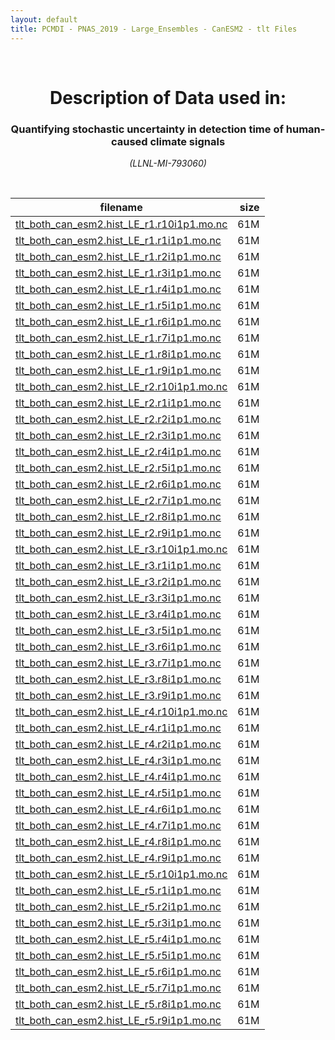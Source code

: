 ```yaml
---
layout: default
title: PCMDI - PNAS_2019 - Large_Ensembles - CanESM2 - tlt Files
---
```


<br>
<center>
    <p>
        <h1>Description of Data used in:</h1>
        <h3>Quantifying stochastic uncertainty in detection time of human-caused climate signals</h3>
    </p>
    <p><em>(LLNL-MI-793060)</em></p>
</center>
<br>

filename | size
   ---   | ---:
[tlt_both_can_esm2.hist_LE_r1.r10i1p1.mo.nc]({{site.baseurl}}/climate-data/PNAS_2019/Large_Ensembles/CanESM2/tlt/tlt_both_can_esm2.hist_LE_r1.r10i1p1.mo.nc) | 61M
[tlt_both_can_esm2.hist_LE_r1.r1i1p1.mo.nc]({{site.baseurl}}/climate-data/PNAS_2019/Large_Ensembles/CanESM2/tlt/tlt_both_can_esm2.hist_LE_r1.r1i1p1.mo.nc) | 61M
[tlt_both_can_esm2.hist_LE_r1.r2i1p1.mo.nc]({{site.baseurl}}/climate-data/PNAS_2019/Large_Ensembles/CanESM2/tlt/tlt_both_can_esm2.hist_LE_r1.r2i1p1.mo.nc) | 61M
[tlt_both_can_esm2.hist_LE_r1.r3i1p1.mo.nc]({{site.baseurl}}/climate-data/PNAS_2019/Large_Ensembles/CanESM2/tlt/tlt_both_can_esm2.hist_LE_r1.r3i1p1.mo.nc) | 61M
[tlt_both_can_esm2.hist_LE_r1.r4i1p1.mo.nc]({{site.baseurl}}/climate-data/PNAS_2019/Large_Ensembles/CanESM2/tlt/tlt_both_can_esm2.hist_LE_r1.r4i1p1.mo.nc) | 61M
[tlt_both_can_esm2.hist_LE_r1.r5i1p1.mo.nc]({{site.baseurl}}/climate-data/PNAS_2019/Large_Ensembles/CanESM2/tlt/tlt_both_can_esm2.hist_LE_r1.r5i1p1.mo.nc) | 61M
[tlt_both_can_esm2.hist_LE_r1.r6i1p1.mo.nc]({{site.baseurl}}/climate-data/PNAS_2019/Large_Ensembles/CanESM2/tlt/tlt_both_can_esm2.hist_LE_r1.r6i1p1.mo.nc) | 61M
[tlt_both_can_esm2.hist_LE_r1.r7i1p1.mo.nc]({{site.baseurl}}/climate-data/PNAS_2019/Large_Ensembles/CanESM2/tlt/tlt_both_can_esm2.hist_LE_r1.r7i1p1.mo.nc) | 61M
[tlt_both_can_esm2.hist_LE_r1.r8i1p1.mo.nc]({{site.baseurl}}/climate-data/PNAS_2019/Large_Ensembles/CanESM2/tlt/tlt_both_can_esm2.hist_LE_r1.r8i1p1.mo.nc) | 61M
[tlt_both_can_esm2.hist_LE_r1.r9i1p1.mo.nc]({{site.baseurl}}/climate-data/PNAS_2019/Large_Ensembles/CanESM2/tlt/tlt_both_can_esm2.hist_LE_r1.r9i1p1.mo.nc) | 61M
[tlt_both_can_esm2.hist_LE_r2.r10i1p1.mo.nc]({{site.baseurl}}/climate-data/PNAS_2019/Large_Ensembles/CanESM2/tlt/tlt_both_can_esm2.hist_LE_r2.r10i1p1.mo.nc) | 61M
[tlt_both_can_esm2.hist_LE_r2.r1i1p1.mo.nc]({{site.baseurl}}/climate-data/PNAS_2019/Large_Ensembles/CanESM2/tlt/tlt_both_can_esm2.hist_LE_r2.r1i1p1.mo.nc) | 61M
[tlt_both_can_esm2.hist_LE_r2.r2i1p1.mo.nc]({{site.baseurl}}/climate-data/PNAS_2019/Large_Ensembles/CanESM2/tlt/tlt_both_can_esm2.hist_LE_r2.r2i1p1.mo.nc) | 61M
[tlt_both_can_esm2.hist_LE_r2.r3i1p1.mo.nc]({{site.baseurl}}/climate-data/PNAS_2019/Large_Ensembles/CanESM2/tlt/tlt_both_can_esm2.hist_LE_r2.r3i1p1.mo.nc) | 61M
[tlt_both_can_esm2.hist_LE_r2.r4i1p1.mo.nc]({{site.baseurl}}/climate-data/PNAS_2019/Large_Ensembles/CanESM2/tlt/tlt_both_can_esm2.hist_LE_r2.r4i1p1.mo.nc) | 61M
[tlt_both_can_esm2.hist_LE_r2.r5i1p1.mo.nc]({{site.baseurl}}/climate-data/PNAS_2019/Large_Ensembles/CanESM2/tlt/tlt_both_can_esm2.hist_LE_r2.r5i1p1.mo.nc) | 61M
[tlt_both_can_esm2.hist_LE_r2.r6i1p1.mo.nc]({{site.baseurl}}/climate-data/PNAS_2019/Large_Ensembles/CanESM2/tlt/tlt_both_can_esm2.hist_LE_r2.r6i1p1.mo.nc) | 61M
[tlt_both_can_esm2.hist_LE_r2.r7i1p1.mo.nc]({{site.baseurl}}/climate-data/PNAS_2019/Large_Ensembles/CanESM2/tlt/tlt_both_can_esm2.hist_LE_r2.r7i1p1.mo.nc) | 61M
[tlt_both_can_esm2.hist_LE_r2.r8i1p1.mo.nc]({{site.baseurl}}/climate-data/PNAS_2019/Large_Ensembles/CanESM2/tlt/tlt_both_can_esm2.hist_LE_r2.r8i1p1.mo.nc) | 61M
[tlt_both_can_esm2.hist_LE_r2.r9i1p1.mo.nc]({{site.baseurl}}/climate-data/PNAS_2019/Large_Ensembles/CanESM2/tlt/tlt_both_can_esm2.hist_LE_r2.r9i1p1.mo.nc) | 61M
[tlt_both_can_esm2.hist_LE_r3.r10i1p1.mo.nc]({{site.baseurl}}/climate-data/PNAS_2019/Large_Ensembles/CanESM2/tlt/tlt_both_can_esm2.hist_LE_r3.r10i1p1.mo.nc) | 61M
[tlt_both_can_esm2.hist_LE_r3.r1i1p1.mo.nc]({{site.baseurl}}/climate-data/PNAS_2019/Large_Ensembles/CanESM2/tlt/tlt_both_can_esm2.hist_LE_r3.r1i1p1.mo.nc) | 61M
[tlt_both_can_esm2.hist_LE_r3.r2i1p1.mo.nc]({{site.baseurl}}/climate-data/PNAS_2019/Large_Ensembles/CanESM2/tlt/tlt_both_can_esm2.hist_LE_r3.r2i1p1.mo.nc) | 61M
[tlt_both_can_esm2.hist_LE_r3.r3i1p1.mo.nc]({{site.baseurl}}/climate-data/PNAS_2019/Large_Ensembles/CanESM2/tlt/tlt_both_can_esm2.hist_LE_r3.r3i1p1.mo.nc) | 61M
[tlt_both_can_esm2.hist_LE_r3.r4i1p1.mo.nc]({{site.baseurl}}/climate-data/PNAS_2019/Large_Ensembles/CanESM2/tlt/tlt_both_can_esm2.hist_LE_r3.r4i1p1.mo.nc) | 61M
[tlt_both_can_esm2.hist_LE_r3.r5i1p1.mo.nc]({{site.baseurl}}/climate-data/PNAS_2019/Large_Ensembles/CanESM2/tlt/tlt_both_can_esm2.hist_LE_r3.r5i1p1.mo.nc) | 61M
[tlt_both_can_esm2.hist_LE_r3.r6i1p1.mo.nc]({{site.baseurl}}/climate-data/PNAS_2019/Large_Ensembles/CanESM2/tlt/tlt_both_can_esm2.hist_LE_r3.r6i1p1.mo.nc) | 61M
[tlt_both_can_esm2.hist_LE_r3.r7i1p1.mo.nc]({{site.baseurl}}/climate-data/PNAS_2019/Large_Ensembles/CanESM2/tlt/tlt_both_can_esm2.hist_LE_r3.r7i1p1.mo.nc) | 61M
[tlt_both_can_esm2.hist_LE_r3.r8i1p1.mo.nc]({{site.baseurl}}/climate-data/PNAS_2019/Large_Ensembles/CanESM2/tlt/tlt_both_can_esm2.hist_LE_r3.r8i1p1.mo.nc) | 61M
[tlt_both_can_esm2.hist_LE_r3.r9i1p1.mo.nc]({{site.baseurl}}/climate-data/PNAS_2019/Large_Ensembles/CanESM2/tlt/tlt_both_can_esm2.hist_LE_r3.r9i1p1.mo.nc) | 61M
[tlt_both_can_esm2.hist_LE_r4.r10i1p1.mo.nc]({{site.baseurl}}/climate-data/PNAS_2019/Large_Ensembles/CanESM2/tlt/tlt_both_can_esm2.hist_LE_r4.r10i1p1.mo.nc) | 61M
[tlt_both_can_esm2.hist_LE_r4.r1i1p1.mo.nc]({{site.baseurl}}/climate-data/PNAS_2019/Large_Ensembles/CanESM2/tlt/tlt_both_can_esm2.hist_LE_r4.r1i1p1.mo.nc) | 61M
[tlt_both_can_esm2.hist_LE_r4.r2i1p1.mo.nc]({{site.baseurl}}/climate-data/PNAS_2019/Large_Ensembles/CanESM2/tlt/tlt_both_can_esm2.hist_LE_r4.r2i1p1.mo.nc) | 61M
[tlt_both_can_esm2.hist_LE_r4.r3i1p1.mo.nc]({{site.baseurl}}/climate-data/PNAS_2019/Large_Ensembles/CanESM2/tlt/tlt_both_can_esm2.hist_LE_r4.r3i1p1.mo.nc) | 61M
[tlt_both_can_esm2.hist_LE_r4.r4i1p1.mo.nc]({{site.baseurl}}/climate-data/PNAS_2019/Large_Ensembles/CanESM2/tlt/tlt_both_can_esm2.hist_LE_r4.r4i1p1.mo.nc) | 61M
[tlt_both_can_esm2.hist_LE_r4.r5i1p1.mo.nc]({{site.baseurl}}/climate-data/PNAS_2019/Large_Ensembles/CanESM2/tlt/tlt_both_can_esm2.hist_LE_r4.r5i1p1.mo.nc) | 61M
[tlt_both_can_esm2.hist_LE_r4.r6i1p1.mo.nc]({{site.baseurl}}/climate-data/PNAS_2019/Large_Ensembles/CanESM2/tlt/tlt_both_can_esm2.hist_LE_r4.r6i1p1.mo.nc) | 61M
[tlt_both_can_esm2.hist_LE_r4.r7i1p1.mo.nc]({{site.baseurl}}/climate-data/PNAS_2019/Large_Ensembles/CanESM2/tlt/tlt_both_can_esm2.hist_LE_r4.r7i1p1.mo.nc) | 61M
[tlt_both_can_esm2.hist_LE_r4.r8i1p1.mo.nc]({{site.baseurl}}/climate-data/PNAS_2019/Large_Ensembles/CanESM2/tlt/tlt_both_can_esm2.hist_LE_r4.r8i1p1.mo.nc) | 61M
[tlt_both_can_esm2.hist_LE_r4.r9i1p1.mo.nc]({{site.baseurl}}/climate-data/PNAS_2019/Large_Ensembles/CanESM2/tlt/tlt_both_can_esm2.hist_LE_r4.r9i1p1.mo.nc) | 61M
[tlt_both_can_esm2.hist_LE_r5.r10i1p1.mo.nc]({{site.baseurl}}/climate-data/PNAS_2019/Large_Ensembles/CanESM2/tlt/tlt_both_can_esm2.hist_LE_r5.r10i1p1.mo.nc) | 61M
[tlt_both_can_esm2.hist_LE_r5.r1i1p1.mo.nc]({{site.baseurl}}/climate-data/PNAS_2019/Large_Ensembles/CanESM2/tlt/tlt_both_can_esm2.hist_LE_r5.r1i1p1.mo.nc) | 61M
[tlt_both_can_esm2.hist_LE_r5.r2i1p1.mo.nc]({{site.baseurl}}/climate-data/PNAS_2019/Large_Ensembles/CanESM2/tlt/tlt_both_can_esm2.hist_LE_r5.r2i1p1.mo.nc) | 61M
[tlt_both_can_esm2.hist_LE_r5.r3i1p1.mo.nc]({{site.baseurl}}/climate-data/PNAS_2019/Large_Ensembles/CanESM2/tlt/tlt_both_can_esm2.hist_LE_r5.r3i1p1.mo.nc) | 61M
[tlt_both_can_esm2.hist_LE_r5.r4i1p1.mo.nc]({{site.baseurl}}/climate-data/PNAS_2019/Large_Ensembles/CanESM2/tlt/tlt_both_can_esm2.hist_LE_r5.r4i1p1.mo.nc) | 61M
[tlt_both_can_esm2.hist_LE_r5.r5i1p1.mo.nc]({{site.baseurl}}/climate-data/PNAS_2019/Large_Ensembles/CanESM2/tlt/tlt_both_can_esm2.hist_LE_r5.r5i1p1.mo.nc) | 61M
[tlt_both_can_esm2.hist_LE_r5.r6i1p1.mo.nc]({{site.baseurl}}/climate-data/PNAS_2019/Large_Ensembles/CanESM2/tlt/tlt_both_can_esm2.hist_LE_r5.r6i1p1.mo.nc) | 61M
[tlt_both_can_esm2.hist_LE_r5.r7i1p1.mo.nc]({{site.baseurl}}/climate-data/PNAS_2019/Large_Ensembles/CanESM2/tlt/tlt_both_can_esm2.hist_LE_r5.r7i1p1.mo.nc) | 61M
[tlt_both_can_esm2.hist_LE_r5.r8i1p1.mo.nc]({{site.baseurl}}/climate-data/PNAS_2019/Large_Ensembles/CanESM2/tlt/tlt_both_can_esm2.hist_LE_r5.r8i1p1.mo.nc) | 61M
[tlt_both_can_esm2.hist_LE_r5.r9i1p1.mo.nc]({{site.baseurl}}/climate-data/PNAS_2019/Large_Ensembles/CanESM2/tlt/tlt_both_can_esm2.hist_LE_r5.r9i1p1.mo.nc) | 61M